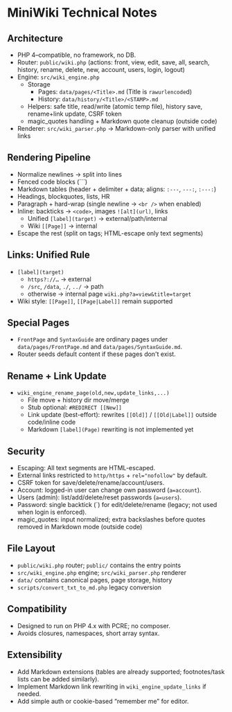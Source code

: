 # MiniWiki Technical Notes

## Architecture
- PHP 4–compatible, no framework, no DB.
- Router: `public/wiki.php` (actions: front, view, edit, save, all, search, history, rename, delete, new, account, users, login, logout)
- Engine: `src/wiki_engine.php`
  - Storage
    - Pages: `data/pages/<Title>.md` (Title is `rawurlencode`d)
    - History: `data/history/<Title>/<STAMP>.md`
  - Helpers: safe title, read/write (atomic temp file), history save, rename+link update, CSRF token
  - magic_quotes handling + Markdown quote cleanup (outside code)
- Renderer: `src/wiki_parser.php` → Markdown-only parser with unified links

## Rendering Pipeline
- Normalize newlines → split into lines
- Fenced code blocks (```)
- Markdown tables (header + delimiter + data; aligns: `:---`, `---:`, `:---:`)
- Headings, blockquotes, lists, HR
- Paragraph + hard-wrap (single newline → `<br />` when enabled)
- Inline: backticks → `<code>`, images `![alt](url)`, links
  - Unified `[label](target)` → external/path/internal
  - Wiki `[[Page]]` → internal
- Escape the rest (split on tags; HTML-escape only text segments)

## Links: Unified Rule
- `[label](target)`
  - `https?://…` → external
  - `/src`, `/data`, `./`, `../` → path
  - otherwise → internal page `wiki.php?a=view&title=target`
- Wiki style: `[[Page]]`, `[[Page|Label]]` remain supported

## Special Pages
- `FrontPage` and `SyntaxGuide` are ordinary pages under `data/pages/FrontPage.md` and `data/pages/SyntaxGuide.md`.
- Router seeds default content if these pages don't exist.

## Rename + Link Update
- `wiki_engine_rename_page(old,new,update_links,...)`
  - File move + history dir move/merge
  - Stub optional: `#REDIRECT [[New]]`
  - Link update (best-effort): rewrites `[[Old]]` / `[[Old|Label]]` outside code/inline code
  - Markdown `[label](Page)` rewriting is not implemented yet

## Security
- Escaping: All text segments are HTML-escaped.
- External links restricted to `http/https` + `rel="nofollow"` by default.
- CSRF token for save/delete/rename/account/users.
- Account: logged-in user can change own password (`a=account`).
- Users (admin): list/add/delete/reset passwords (`a=users`).
- Password: single backtick (`) for edit/delete/rename (legacy; not used when login is enforced).
- magic_quotes: input normalized; extra backslashes before quotes removed in Markdown mode (outside code)

## File Layout
- `public/wiki.php` router; `public/` contains the entry points
- `src/wiki_engine.php` engine; `src/wiki_parser.php` renderer
- `data/` contains canonical pages, page storage, history
- `scripts/convert_txt_to_md.php` legacy conversion

## Compatibility
- Designed to run on PHP 4.x with PCRE; no composer.
- Avoids closures, namespaces, short array syntax.

## Extensibility
- Add Markdown extensions (tables are already supported; footnotes/task lists can be added similarly).
- Implement Markdown link rewriting in `wiki_engine_update_links` if needed.
- Add simple auth or cookie-based “remember me” for editor.
